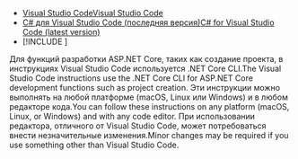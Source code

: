 * [<span data-ttu-id="ffba5-101">Visual Studio Code</span><span class="sxs-lookup"><span data-stu-id="ffba5-101">Visual Studio Code</span></span>](https://code.visualstudio.com/download)
* [<span data-ttu-id="ffba5-102">C# для Visual Studio Code (последняя версия)</span><span class="sxs-lookup"><span data-stu-id="ffba5-102">C# for Visual Studio Code (latest version)</span></span>](https://marketplace.visualstudio.com/items?itemName=ms-dotnettools.csharp)
* [!INCLUDE [](~/includes/3.0-SDK.md)]

<span data-ttu-id="ffba5-103">Для функций разработки ASP.NET Core, таких как создание проекта, в инструкциях Visual Studio Code используется .NET Core CLI.</span><span class="sxs-lookup"><span data-stu-id="ffba5-103">The Visual Studio Code instructions use the .NET Core CLI for ASP.NET Core development functions such as project creation.</span></span> <span data-ttu-id="ffba5-104">Эти инструкции можно выполнять на любой платформе (macOS, Linux или Windows) и в любом редакторе кода.</span><span class="sxs-lookup"><span data-stu-id="ffba5-104">You can follow these instructions on any platform (macOS, Linux, or Windows) and with any code editor.</span></span> <span data-ttu-id="ffba5-105">При использовании редактора, отличного от Visual Studio Code, может потребоваться внести незначительные изменения.</span><span class="sxs-lookup"><span data-stu-id="ffba5-105">Minor changes may be required if you use something other than Visual Studio Code.</span></span>
